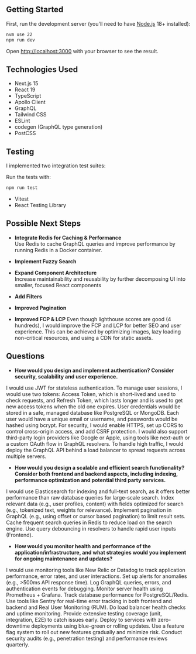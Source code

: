 ## Getting Started

First, run the development server (you'll need to have [Node.js](https://nodejs.org/) 18+ installed):

```bash
nvm use 22
npm run dev
```

Open [http://localhost:3000](http://localhost:3000) with your browser to see the result.

## Technologies Used

- Next.js 15
- React 19
- TypeScript
- Apollo Client
- GraphQL
- Tailwind CSS
- ESLint
- codegen (GraphQL type generation)
- PostCSS

## Testing

I implemented two integration test suites:

Run the tests with:

```bash
npm run test
```

- Vitest
- React Testing Library

## Possible Next Steps

- **Integrate Redis for Caching & Performance**  
    Use Redis to cache GraphQL queries and improve performance by running Redis in a Docker container.

- **Implement Fuzzy Search**

- **Expand Component Architecture**  
  Increase maintainability and reusability by further decomposing UI into smaller, focused React components

- **Add Filters**

- **Improved Pagination**

- **Improved FCP & LCP**
Even though lighthouse scores are good (4 hundreds), I would improve the FCP and LCP for better SEO and user experience. This can be achieved by optimizing images, lazy loading non-critical resources, and using a CDN for static assets.

## Questions

- **How would you design and implement authentication? Consider security, scalability and user experience.**

I would use JWT for stateless authentication. To manage user sessions, I would use two tokens: Access Token, which is short-lived and used to check requests, and Refresh Token, which lasts longer and is used to get new access tokens when the old one expires. User credentials would be stored in a safe, managed database like PostgreSQL or MongoDB. Each user would have a unique email or username, and passwords would be hashed using bcrypt. For security, I would enable HTTPS, set up CORS to control cross-origin access, and add CSRF protection. I would also support third-party login providers like Google or Apple, using tools like next-auth or a custom OAuth flow in GraphQL resolvers. To handle high traffic, I would deploy the GraphQL API behind a load balancer to spread requests across multiple servers.

- **How would you design a scalable and efficient search functionality? Consider both frontend and backend aspects, including indexing, performance optimization and potential third party services.**

I would use Elasticsearch for indexing and full-text search, as it offers better performance than raw database queries for large-scale search. Index relevant data (e.g., user profiles, content) with fields optimized for search (e.g., tokenized text, weights for relevance). Implement pagination in GraphQL (e.g., using offset or cursor based pagination) to limit result sets. Cache frequent search queries in Redis to reduce load on the search engine. Use query debouncing in resolvers to handle rapid user inputs (Frontend).

- **How would you monitor health and performance of the application/infrastructure, and what strategies would you implement for ongoing maintenance and updates?**

I would use monitoring tools like New Relic or Datadog to track application performance, error rates, and user interactions. Set up alerts for anomalies (e.g., >500ms API response time). Log GraphQL queries, errors, and authentication events for debugging. Monitor server health using Prometheus + Grafana. Track database performance for PostgreSQL/Redis. Use tools like Sentry for real-time error tracking in both frontend and backend and Real User Monitoring (RUM). Do load balancer health checks and uptime monitoring. Provide extensive testing coverage (unit, integration, E2E) to catch issues early. Deploy to services with zero-downtime deployments using blue-green or rolling updates. Use a feature flag system to roll out new features gradually and minimize risk. Conduct security audits (e.g., penetration testing) and performance reviews quarterly.
